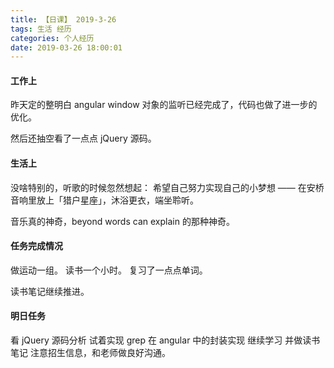 ```yaml
---
title: 【日课】 2019-3-26
tags: 生活 经历
categories: 个人经历
date: 2019-03-26 18:00:01
---
```



#### 工作上

昨天定的整明白 angular window 对象的监听已经完成了，代码也做了进一步的优化。

然后还抽空看了一点点 jQuery 源码。

#### 生活上

没啥特别的，听歌的时候忽然想起：
希望自己努力实现自己的小梦想 —— 在安桥音响里放上「猎户星座」，沐浴更衣，端坐聆听。

音乐真的神奇，beyond words can explain 的那种神奇。

#### 任务完成情况

做运动一组。
读书一个小时。
复习了一点点单词。

读书笔记继续推进。

#### 明日任务

看 jQuery 源码分析
试着实现 grep 在 angular 中的封装实现
继续学习 并做读书笔记
注意招生信息，和老师做良好沟通。
